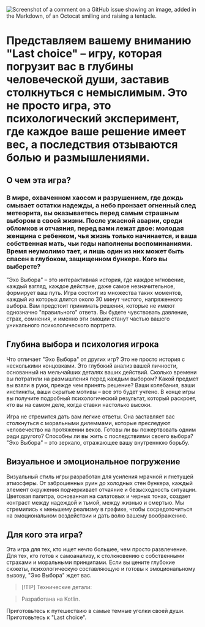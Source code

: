 ![Screenshot of a comment on a GitHub issue showing an image, added in the Markdown, of an Octocat smiling and raising a tentacle.](https://sun9-2.userapi.com/s/v1/ig2/ccJK7U-_V8j_R8WB5RuvX82_aJKG1yRZJG5eivrcLoVBapd8ECmedx9Ep2ZJardx-cKZo46cP23_VeHOAa-MjSYX.jpg?quality=95&as=32x32,48x48,72x72,108x108,160x160,240x240,360x360,480x480,512x512&from=bu&cs=512x0)



# Представляем вашему вниманию "Last choice" – игру, которая погрузит вас в глубины человеческой души, заставив столкнуться с немыслимым. Это не просто игра, это психологический эксперимент, где каждое ваше решение имеет вес, а последствия отзываются болью и размышлениями.

## О чем эта игра?

### В мире, охваченном хаосом и разрушением, где дождь смывает остатки надежды, а небо пронзает огненный след метеорита, вы оказываетесь перед самым страшным выбором в своей жизни. После ужасной аварии, среди обломков и отчаяния, перед вами лежат двое: молодая женщина с ребенком, чья жизнь только начинается, и ваша собственная мать, чьи годы наполнены воспоминаниями. Время неумолимо тает, и лишь один из них может быть спасен в глубоком, защищенном бункере. Кого вы выберете?

"Эхо Выбора" – это интерактивная история, где каждое мгновение, каждый взгляд, каждое действие, даже самое незначительное, формирует ваш путь. Игра состоит из множества таких моментов, каждый из которых длится около 30 минут чистого, напряженного выбора. Вам предстоит принимать решения, которые не имеют однозначно "правильного" ответа. Вы будете чувствовать давление, страх, сомнения, и именно эти эмоции станут частью вашего уникального психологического портрета.

## Глубина выбора и психология игрока

Что отличает "Эхо Выбора" от других игр? Это не просто история с несколькими концовками. Это глубокий анализ вашей личности, основанный на мельчайших деталях ваших действий. Сколько времени вы потратили на размышления перед каждым выбором? Какой предмет вы взяли в руки, прежде чем принять решение? Ваши колебания, ваши инстинкты, ваши скрытые мотивы – все это будет учтено. В конце игры вы получите подробный психологический результат, который раскроет, кто вы на самом деле, когда ставки настолько высоки.

Игра не стремится дать вам легкие ответы. Она заставляет вас столкнуться с моральными дилеммами, которые преследуют человечество на протяжении веков. Готовы ли вы пожертвовать одним ради другого? Способны ли вы жить с последствиями своего выбора? "Эхо Выбора" – это зеркало, отражающее вашу внутреннюю борьбу.

## Визуальное и эмоциональное погружение

Визуальный стиль игры разработан для усиления мрачной и гнетущей атмосферы. От заброшенных руин до холодных стен бункера, каждый элемент окружения подчеркивает отчаяние и безысходность ситуации. Цветовая палитра, основанная на салатовых и черных тонах, создает контраст между надеждой и тьмой, между жизнью и смертью. Мы стремились к меньшему реализму в графике, чтобы сосредоточиться на эмоциональном воздействии и дать волю вашему воображению.

## Для кого эта игра?

Эта игра для тех, кто ищет нечто большее, чем просто развлечение. Для тех, кто готов к самоанализу, к столкновению с собственными страхами и моральными принципами. Если вы цените глубокие сюжеты, психологическую составляющую и готовы к эмоциональному вызову, "Эхо Выбора" ждет вас.

> [!TIP] Технические детали:

> Разработана на Kotlin.

Приготовьтесь к путешествию в самые темные уголки своей души. Приготовьтесь к "Last choice".
